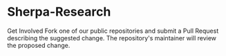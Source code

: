 # Sherpa-Research

Get Involved
Fork one of our public repositories and submit a Pull Request describing the suggested change. The repository's maintainer will review the proposed change.
